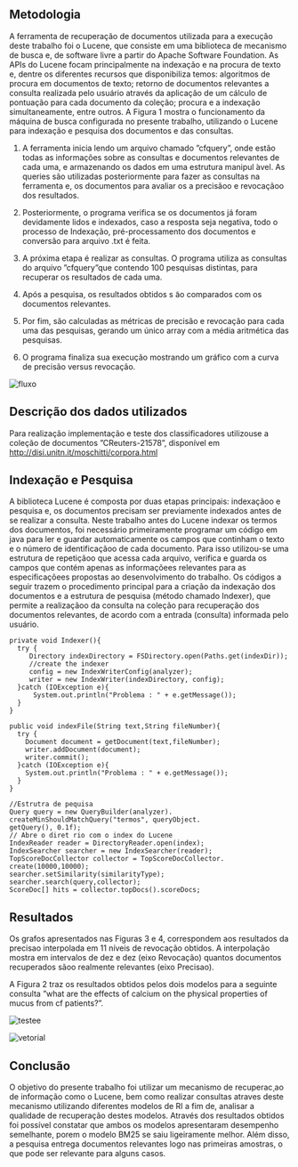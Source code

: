 ## Metodologia

A ferramenta de recuperação de documentos utilizada para a execução deste trabalho foi
o Lucene, que consiste em uma biblioteca de mecanismo de busca e, de software livre a
partir do Apache Software Foundation. As APIs do Lucene focam principalmente na indexação e na procura de texto e, dentre os diferentes recursos que disponibiliza temos: algoritmos de procura em documentos de texto; retorno de documentos relevantes a consulta realizada pelo usuário
através da aplicação de um cálculo de pontuação para cada documento da coleção; procura e a indexação simultaneamente, entre outros. A Figura 1 mostra o funcionamento da máquina de busca configurada no presente
trabalho, utilizando o Lucene para indexação e pesquisa dos documentos e das consultas.

1. A ferramenta inicia lendo um arquivo chamado ”cfquery”, onde estão todas as
informações sobre as consultas e documentos relevantes de cada uma, e armazenando os dados em uma estrutura manipul ́avel. As queries são utilizadas posteriormente para fazer as consultas na ferramenta e, os documentos para avaliar os a
precisãoo e revocaçãoo dos resultados.

2. Posteriormente, o programa verifica se os documentos já foram devidamente lidos e indexados, caso a resposta seja negativa, todo o processo de Indexação, pré-processamento dos documentos e conversão para arquivo .txt  é feita.

3. A próxima etapa é realizar as consultas. O programa utiliza as consultas do arquivo ”cfquery”que contendo 100 pesquisas distintas, para recuperar os resultados de cada uma.

4. Após a pesquisa, os resultados obtidos s ̃ao comparados com os documentos relevantes.

5. Por fim, são calculadas as métricas de precisão e revocação para cada uma das pesquisas, gerando um único array com a média aritmética das pesquisas.

6. O programa finaliza sua execução mostrando um gráfico com a curva de precisão versus revocação.


![fluxo](https://github.com/programmer2710/lucene_searcher/assets/15629444/e32c0709-9ec6-4c7e-90ec-2157d9429958)

## Descrição dos dados utilizados

Para realização	implementação e	teste	dos classificadores	utilizouse a coleção	de	documentos ”CReuters-21578”, disponível em http://disi.unitn.it/moschitti/corpora.html

## Indexação e Pesquisa
A biblioteca Lucene é composta por duas etapas principais: indexaçãoo e pesquisa e, os documentos precisam ser previamente indexados antes de se realizar a consulta.
Neste trabalho antes do Lucene indexar os termos dos documentos, foi necessário primeiramente programar um código em java para ler e guardar automaticamente os campos que continham o texto 
e o número de identificaçãoo de cada documento. Para isso utilizou-se uma estrutura de repetiçãoo que acessa cada arquivo, verifica e guarda os campos que contém apenas as informaçõees relevantes 
para as especificaçõees propostas ao desenvolvimento do trabalho.
Os códigos a seguir trazem o procedimento principal para a criação da indexação dos documentos e a estrutura de pesquisa (método chamado Indexer), que permite a realizaçãoo da consulta na coleção para recuperação dos documentos relevantes, 
de acordo com a entrada (consulta) informada pelo usuário.

```
private void Indexer(){
  try {
     Directory indexDirectory = FSDirectory.open(Paths.get(indexDir));
     //create the indexer
     config = new IndexWriterConfig(analyzer);
     writer = new IndexWriter(indexDirectory, config);
  }catch (IOException e){
      System.out.println("Problema : " + e.getMessage());
  }
}
```
```
public void indexFile(String text,String fileNumber){
  try {
    Document document = getDocument(text,fileNumber);
    writer.addDocument(document);
    writer.commit();
  }catch (IOException e){
    System.out.println("Problema : " + e.getMessage());
  }
}
```
```
//Estrutra de pequisa
Query query = new QueryBuilder(analyzer).
createMinShouldMatchQuery("termos", queryObject.
getQuery(), 0.1f);
// Abre o diret rio com o index do Lucene
IndexReader reader = DirectoryReader.open(index);
IndexSearcher searcher = new IndexSearcher(reader);
TopScoreDocCollector collector = TopScoreDocCollector.
create(10000,10000);
searcher.setSimilarity(similarityType);
searcher.search(query,collector);
ScoreDoc[] hits = collector.topDocs().scoreDocs;
```

## Resultados

Os grafos apresentados nas Figuras 3 e 4, correspondem aos resultados da precisao interpolada em 11 níveis de revocação obtidos. A interpolação mostra em intervalos de dez e dez (eixo Revocação) 
quantos documentos recuperados sãoo realmente relevantes (eixo Precisao).

A Figura 2 traz os resultados obtidos pelos dois modelos para a seguinte consulta ”what are the effects of calcium on the physical properties of mucus from cf patients?”.

![testee](https://github.com/programmer2710/lucene_searcher/assets/15629444/fb8a1568-099d-478e-9603-1a00dc024352)

![vetorial](https://github.com/programmer2710/lucene_searcher/assets/15629444/944216c4-5443-42ac-9d7f-53e56464cb03)

## Conclusão
O objetivo do presente trabalho foi utilizar um mecanismo de recuperac¸ao de informação como o Lucene, bem como realizar consultas atraves deste mecanismo utilizando diferentes modelos de RI a fim de, 
analisar a qualidade de recuperação destes modelos. Através dos resultados obtidos foi possível constatar que ambos os modelos apresentaram desempenho semelhante, porem o modelo BM25 se saiu ligeiramente melhor.
Além disso, a pesquisa entrega documentos relevantes logo nas primeiras amostras, o que pode ser relevante para alguns casos.


